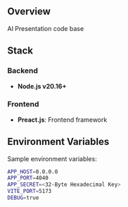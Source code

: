 ## Overview

AI Presentation code base

## Stack

### Backend

- **Node.js v20.16+**

### Frontend

- **Preact.js**: Frontend framework


## Environment Variables

Sample environment variables:

```bash
APP_HOST=0.0.0.0
APP_PORT=4040
APP_SECRET=<32-Byte Hexadecimal Key>
VITE_PORT=5173
DEBUG=true
```



